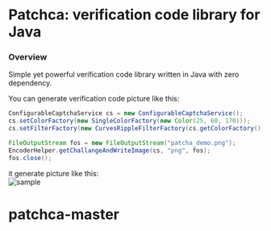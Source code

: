 #   Patchca: verification code library for Java


### Overview

Simple yet powerful verification code library written in Java with zero dependency.

You can generate verification code picture like this:

```java
ConfigurableCaptchaService cs = new ConfigurableCaptchaService();
cs.setColorFactory(new SingleColorFactory(new Color(25, 60, 170)));
cs.setFilterFactory(new CurvesRippleFilterFactory(cs.getColorFactory()));

FileOutputStream fos = new FileOutputStream("patcha_demo.png");
EncoderHelper.getChallangeAndWriteImage(cs, "png", fos);
fos.close();
```

it generate picture like this:    
![sample](https://raw.githubusercontent.com/pusuo/patchca/master/doc/images/patcha_demo.png)

# patchca-master
